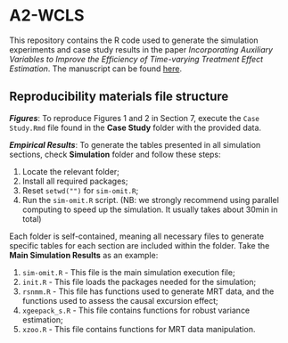 # A2-WCLS

This repository contains the R code used to generate the simulation experiments and case study results in the paper *Incorporating Auxiliary Variables to Improve the Efficiency of Time-varying Treatment Effect Estimation*. The manuscript can be found [here](http://arxiv.org/abs/2306.17260).



## Reproducibility materials file structure

***Figures***: To reproduce Figures 1 and 2 in Section 7, execute the `Case Study.Rmd` file found in the **Case Study** folder with the provided data.

***Empirical Results***: To generate the tables presented in all simulation sections, check **Simulation** folder and follow these steps:

1.  Locate the relevant folder; 
2.  Install all required packages;
2.  Reset `setwd("")` for `sim-omit.R`;
3.  Run the `sim-omit.R` script. (NB: we strongly recommend using parallel computing to speed up the simulation. It usually takes about 30min in total)


Each folder is self-contained, meaning all necessary files to generate specific tables for each section are included within the folder. Take the **Main Simulation Results** as an example:


1.  `sim-omit.R` - This file is the main simulation execution file;
2.  `init.R` - This file loads the packages needed for the simulation;
3.  `rsnmm.R` - This file has functions used to generate MRT data, and the functions used to assess the causal excursion effect;
4.  `xgeepack_s.R` - This file contains functions for robust variance estimation;
5.  `xzoo.R`  - This file contains functions for MRT data manipulation.
